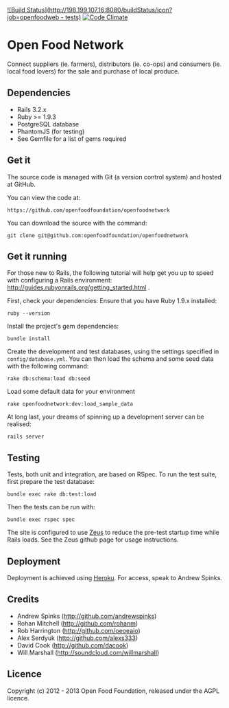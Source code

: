 [![Build Status](http://198.199.107.16:8080/buildStatus/icon?job=openfoodweb - tests)](http://198.199.107.16:8080/job/openfoodweb%20-%20tests/)
[![Code Climate](https://codeclimate.com/github/openfoodfoundation/openfoodnetwork.png)](https://codeclimate.com/github/openfoodfoundation/openfoodnetwork)

# Open Food Network

Connect suppliers (ie. farmers), distributors (ie. co-ops) and
consumers (ie. local food lovers) for the sale and purchase of local
produce.


## Dependencies

* Rails 3.2.x
* Ruby >= 1.9.3
* PostgreSQL database
* PhantomJS (for testing)
* See Gemfile for a list of gems required


## Get it

The source code is managed with Git (a version control system) and
hosted at GitHub.

You can view the code at:

    https://github.com/openfoodfoundation/openfoodnetwork

You can download the source with the command:

    git clone git@github.com:openfoodfoundation/openfoodnetwork


## Get it running

For those new to Rails, the following tutorial will help get you up to speed with configuring a Rails environment: http://guides.rubyonrails.org/getting_started.html .

First, check your dependencies: Ensure that you have Ruby 1.9.x installed:

    ruby --version

Install the project's gem dependencies:

    bundle install

Create the development and test databases, using the settings specified in `config/database.yml`. You can then load the schema and some seed data with the following command:

    rake db:schema:load db:seed

Load some default data for your environment

    rake openfoodnetwork:dev:load_sample_data

At long last, your dreams of spinning up a development server can be realised:

    rails server


## Testing

Tests, both unit and integration, are based on RSpec. To run the test suite, first prepare the test database:

    bundle exec rake db:test:load

Then the tests can be run with:

    bundle exec rspec spec

The site is configured to use
[Zeus](https://github.com/burke/zeus) to reduce the pre-test
startup time while Rails loads. See the Zeus github page for
usage instructions.


## Deployment

Deployment is achieved using [Heroku](http://heroku.com). For access,
speak to Andrew Spinks.


## Credits

* Andrew Spinks (http://github.com/andrewspinks)
* Rohan Mitchell (http://github.com/rohanm)
* Rob Harrington (http://github.com/oeoeaio)
* Alex Serdyuk (http://github.com/alexs333)
* David Cook (http://github.com/dacook)
* Will Marshall (http://soundcloud.com/willmarshall)


## Licence

Copyright (c) 2012 - 2013 Open Food Foundation, released under the AGPL licence.

